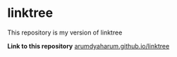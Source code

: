 # linktree
This repository is my version of linktree

**Link to this repository**
[arumdyaharum.github.io/linktree](https://arumdyaharum.github.io/linktree/)
